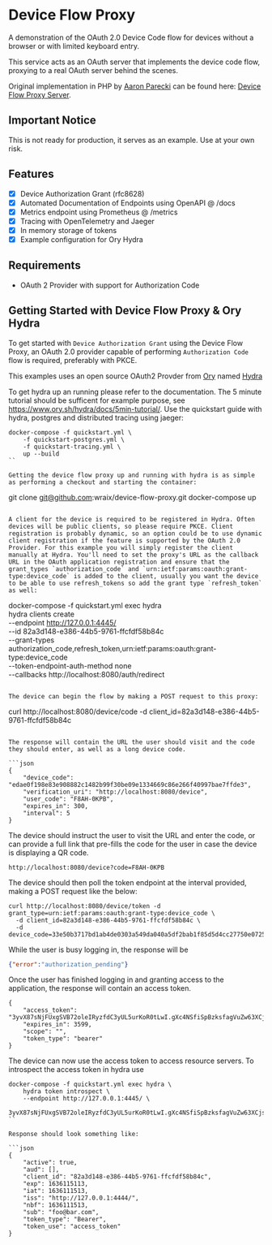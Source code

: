 # Device Flow Proxy
A demonstration of the OAuth 2.0 Device Code flow for devices without a browser or with limited keyboard entry.

This service acts as an OAuth server that implements the device code flow, proxying to a real OAuth server behind the scenes.

Original implementation in PHP by [Aaron Parecki](https://github.com/aaronpk) can be found here: [Device Flow Proxy Server](https://github.com/aaronpk/Device-Flow-Proxy-Server).

## Important Notice

This is not ready for production, it serves as an example. Use at your own risk.

## Features

- [x] Device Authorization Grant (rfc8628)
- [x] Automated Documentation of Endpoints using OpenAPI @ /docs
- [x] Metrics endpoint using Prometheus @ /metrics
- [x] Tracing with OpenTelemetry and Jaeger
- [x] In memory storage of tokens
- [x] Example configuration for Ory Hydra

## Requirements

- OAuth 2 Provider with support for Authorization Code

## Getting Started with Device Flow Proxy & Ory Hydra

To get started with `Device Authorization Grant` using the Device Flow Proxy, an OAuth 2.0 provider capable of performing `Authorization Code` flow is required, preferably with PKCE.

This examples uses an open source OAuth2 Provder from [Ory](https://www.ory.sh) named [Hydra](https://www.ory.sh/hydra/)

To get hydra up an running please refer to the documentation. The 5 minute tutorial should be sufficent for example purpose, see https://www.ory.sh/hydra/docs/5min-tutorial/. Use the quickstart guide with hydra, postgres and distributed tracing using jaeger:

```
docker-compose -f quickstart.yml \
    -f quickstart-postgres.yml \
    -f quickstart-tracing.yml \
    up --build
``

Getting the device flow proxy up and running with hydra is as simple as performing a checkout and starting the container:

```
git clone git@github.com:wraix/device-flow-proxy.git
docker-compose up
```

A client for the device is required to be registered in Hydra. Often devices will be public clients, so please require PKCE. Client registration is probably dynamic, so an option could be to use dynamic client registration if the feature is supported by the OAuth 2.0 Provider. For this example you will simply register the client manually at Hydra. You'll need to set the proxy's URL as the callback URL in the OAuth application registration and ensure that the grant_types `authorization_code` and `urn:ietf:params:oauth:grant-type:device_code` is added to the client, usually you want the device to be able to use refresh_tokens so add the grant type `refresh_token` as well:

```
docker-compose -f quickstart.yml exec hydra \
    hydra clients create \
    --endpoint http://127.0.0.1:4445/ \
    --id 82a3d148-e386-44b5-9761-ffcfdf58b84c \
    --grant-types authorization_code,refresh_token,urn:ietf:params:oauth:grant-type:device_code \
    --token-endpoint-auth-method none \
    --callbacks http://localhost:8080/auth/redirect
```

The device can begin the flow by making a POST request to this proxy:

```
curl http://localhost:8080/device/code -d client_id=82a3d148-e386-44b5-9761-ffcfdf58b84c
```

The response will contain the URL the user should visit and the code they should enter, as well as a long device code.

```json
{
	"device_code": "edae0f198e83e908882c1482b99f30be09e1334669c86e266f40997bae7ffde3",
	"verification_uri": "http://localhost:8080/device",
	"user_code": "F8AH-0KPB",
	"expires_in": 300,
	"interval": 5
}
```

The device should instruct the user to visit the URL and enter the code, or can provide a full link that pre-fills the code for the user in case the device is displaying a QR code.

```
http://localhost:8080/device?code=F8AH-0KPB
```

The device should then poll the token endpoint at the interval provided, making a POST request like the below:

```
curl http://localhost:8080/device/token -d grant_type=urn:ietf:params:oauth:grant-type:device_code \
  -d client_id=82a3d148-e386-44b5-9761-ffcfdf58b84c \
  -d device_code=33e50b3717bd1ab4de0303a549da040a5df2bab1f85d5d4cc27750e0725dd72c
```

While the user is busy logging in, the response will be

```json
{"error":"authorization_pending"}
```

Once the user has finished logging in and granting access to the application, the response will contain an access token.

```
{
	"access_token": "3yvX87sNjFUxgSVB72oleIRyzfdC3yUL5urKoR0tLwI.gXc4NSfiSpBzksfagVuZw63XCjsmR7I2jXaJ7OBZj5c",
	"expires_in": 3599,
	"scope": "",
	"token_type": "bearer"
}
```

The device can now use the access token to access resource servers. To introspect the access token in hydra use

```
docker-compose -f quickstart.yml exec hydra \
    hydra token introspect \
    --endpoint http://127.0.0.1:4445/ \
    3yvX87sNjFUxgSVB72oleIRyzfdC3yUL5urKoR0tLwI.gXc4NSfiSpBzksfagVuZw63XCjsmR7I2jXaJ7OBZj5c
``

Response should look something like:

```json
{
	"active": true,
	"aud": [],
	"client_id": "82a3d148-e386-44b5-9761-ffcfdf58b84c",
	"exp": 1636115113,
	"iat": 1636111513,
	"iss": "http://127.0.0.1:4444/",
	"nbf": 1636111513,
	"sub": "foo@bar.com",
	"token_type": "Bearer",
	"token_use": "access_token"
}
```

